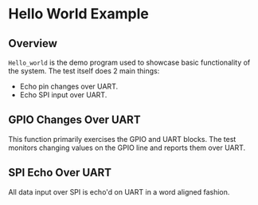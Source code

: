 # Hello World Example

## Overview

`Hello_world` is the demo program used to showcase basic functionality of the system.
The test itself does 2 main things:
* Echo pin changes over UART.
* Echo SPI input over UART.

## GPIO Changes Over UART
This function primarily exercises the GPIO and UART blocks.
The test monitors changing values on the GPIO line and reports them over UART.

## SPI Echo Over UART
All data input over SPI is echo'd on UART in a word aligned fashion.
